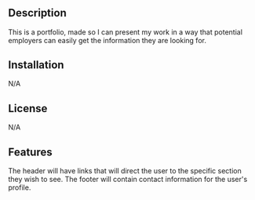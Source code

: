 # <REACT-Portfolio>

## Description

This is a portfolio, made so I can present my work in a way that potential employers can easily get the information they are looking for.

## Installation

N/A

## License

N/A

## Features

The header will have links that will direct the user to the specific section they wish to see.
The footer will contain contact information for the user's profile.
